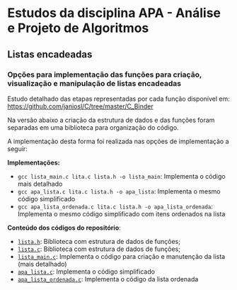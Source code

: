 # Estudos da disciplina APA - Análise e Projeto de Algoritmos

## Listas encadeadas

### Opções para implementação das funções para criação, visualização e manipulação de listas encadeadas


Estudo detalhado das etapas representadas por cada função disponível em: https://github.com/janiosl/C/tree/master/C_Binder

Na versão abaixo a criação da estrutura de dados e das funções foram separadas em uma biblioteca para organização do código.

A implementação desta forma foi realizada nas opções de implementação a seguir:

**Implementações:**
* `gcc lista_main.c lita.c lista.h -o lista_main`: Implementa o código mais detalhado
* `gcc apa_lista.c lita.c lista.h -o apa_lista`: Implementa o mesmo código simplificado
* `gcc apa_lista_ordenada.c lita.c lista.h -o apa_lista_ordenada`: Implementa o mesmo código simplificado com itens ordenados na lista

**Conteúdo dos códigos do repositório**:
* [`lista.h`](https://github.com/janiosl/C/blob/master/Exercicios/APA/lista.h): Biblioteca com estrutura de dados de funções;
* [`lista.c`](https://github.com/janiosl/C/blob/master/Exercicios/APA/lista.c): Biblioteca com estrutura de dados de funções;
* [`lista_main.c`](https://github.com/janiosl/C/blob/master/Exercicios/APA/lista_main.c): Implementa o código para criação e manutenção da lista (mais detalhado)
* [`apa_lista.c`](https://github.com/janiosl/C/blob/master/Exercicios/APA/apa_lista.c): Implementa o código simplificado
* [`apa_lista_ordenada.c`](https://github.com/janiosl/C/blob/master/Exercicios/APA/apa_lista_ordenada.c): Implementa o código da lista ordenada
